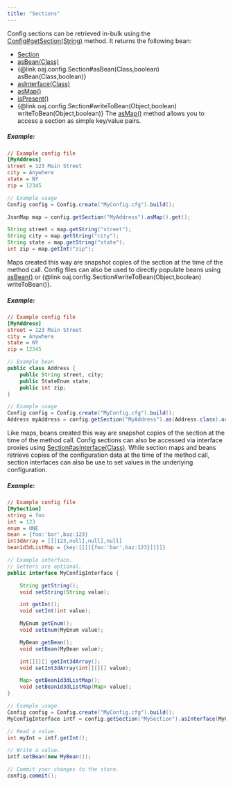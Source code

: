 ```yaml
---
title: "Sections"
---
```


Config sections can be retrieved in-bulk using the
[Config#getSection(String)](../apidocs/org/apache/juneau/config/Config.html#getSection(String)) method.  It returns the following bean:
- [Section](../apidocs/org/apache/juneau/config/Section.html)
- [asBean(Class)](../apidocs/org/apache/juneau/config/Section.html#asBean(Class))
- \{@link oaj.config.Section#asBean(Class,boolean) asBean(Class,boolean)\}
- [asInterface(Class)](../apidocs/org/apache/juneau/config/Section.html#asInterface(Class))
- [asMap()](../apidocs/org/apache/juneau/config/Section.html#asMap())
- [isPresent()](../apidocs/org/apache/juneau/config/Section.html#isPresent())
- \{@link oaj.config.Section#writeToBean(Object,boolean) writeToBean(Object,boolean)\}
The [asMap()](../apidocs/org/apache/juneau/config/Section.html#asMap())
method allows you to access a section as simple key/value pairs.
##### Example:
```ini
// Example config file
[MyAddress]
street = 123 Main Street
city = Anywhere
state = NY
zip = 12345
```
```java
// Example usage
Config config = Config.create("MyConfig.cfg").build();

JsonMap map = config.getSection("MyAddress").asMap().get();

String street = map.getString("street");
String city = map.getString("city");
String state = map.getString("state");
int zip = map.getInt("zip");
```
Maps created this way are snapshot copies of the section at the time of the method call.
Config files can also be used to directly populate beans using
[asBean()](../apidocs/org/apache/juneau/config/Section.html#asBean(Class)) or \{@link oaj.config.Section#writeToBean(Object,boolean) writeToBean()\}.
##### Example:
```ini
// Example config file
[MyAddress]
street = 123 Main Street
city = Anywhere
state = NY
zip = 12345
```
```java
// Example bean
public class Address {
    public String street, city;
    public StateEnum state;
    public int zip;
}

// Example usage
Config config = Config.create("MyConfig.cfg").build();
Address myAddress = config.getSection("MyAddress").as(Address.class).orElse(null);
```
Like maps, beans created this way are snapshot copies of the section at the time of the method call.
Config sections can also be accessed via interface proxies using
[Section#asInterface(Class)](../apidocs/org/apache/juneau/config/Section.html#asInterface(Class)).
While section maps and beans retrieve copies of the configuration data at the time of the method
call, section interfaces can also be use to set values in the underlying configuration.
##### Example:
```ini
// Example config file
[MySection]
string = foo
int = 123
enum = ONE
bean = {foo:'bar',baz:123}
int3dArray = [[[123,null],null],null]
bean1d3dListMap = {key:[[[[{foo:'bar',baz:123}]]]]}
```
```java
// Example interface.
// Setters are optional.
public interface MyConfigInterface {

    String getString();
    void setString(String value);

    int getInt();
    void setInt(int value);

    MyEnum getEnum();
    void setEnum(MyEnum value);

    MyBean getBean();
    void setBean(MyBean value);

    int[][][] getInt3dArray();
    void setInt3dArray(int[][][] value);

    Map> getBean1d3dListMap();
    void setBean1d3dListMap(Map> value);
}

// Example usage.
Config config = Config.create("MyConfig.cfg").build();
MyConfigInterface intf = config.getSection("MySection").asInterface(MyConfigInterface.class).get();

// Read a value.
int myInt = intf.getInt();

// Write a value.
intf.setBean(new MyBean());

// Commit your changes to the store.
config.commit();
```